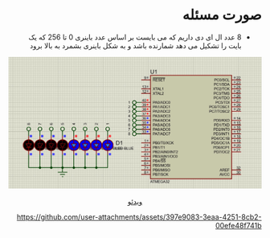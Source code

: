 <div dir="rtl"> 

# صورت مسئله

- 8 عدد ال ای دی داریم که می بایست بر اساس عدد باینری 0 تا 256 که یک بایت را تشکیل می دهد شمارنده باشد و به شکل باینری بشمرد به بالا برود 

![image](./8LED.jpg)
<div align="center"><a href="./8LED.mp4" > ویدئو </div>



https://github.com/user-attachments/assets/397e9083-3eaa-4251-8cb2-00efe48f741b





</div>
